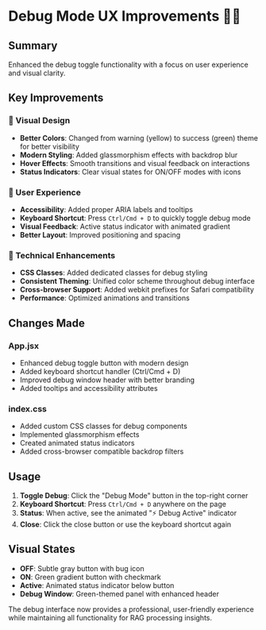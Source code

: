 # Debug Mode UX Improvements 🐛✨

## Summary
Enhanced the debug toggle functionality with a focus on user experience and visual clarity.

## Key Improvements

### 🎨 Visual Design
- **Better Colors**: Changed from warning (yellow) to success (green) theme for better visibility
- **Modern Styling**: Added glassmorphism effects with backdrop blur
- **Hover Effects**: Smooth transitions and visual feedback on interactions
- **Status Indicators**: Clear visual states for ON/OFF modes with icons

### 🚀 User Experience  
- **Accessibility**: Added proper ARIA labels and tooltips
- **Keyboard Shortcut**: Press `Ctrl/Cmd + D` to quickly toggle debug mode
- **Visual Feedback**: Active status indicator with animated gradient
- **Better Layout**: Improved positioning and spacing

### 🔧 Technical Enhancements
- **CSS Classes**: Added dedicated classes for debug styling
- **Consistent Theming**: Unified color scheme throughout debug interface
- **Cross-browser Support**: Added webkit prefixes for Safari compatibility
- **Performance**: Optimized animations and transitions

## Changes Made

### App.jsx
- Enhanced debug toggle button with modern design
- Added keyboard shortcut handler (Ctrl/Cmd + D)
- Improved debug window header with better branding
- Added tooltips and accessibility attributes

### index.css
- Added custom CSS classes for debug components
- Implemented glassmorphism effects
- Created animated status indicators
- Added cross-browser compatible backdrop filters

## Usage
1. **Toggle Debug**: Click the "Debug Mode" button in the top-right corner
2. **Keyboard Shortcut**: Press `Ctrl/Cmd + D` anywhere on the page
3. **Status**: When active, see the animated "⚡ Debug Active" indicator
4. **Close**: Click the close button or use the keyboard shortcut again

## Visual States
- **OFF**: Subtle gray button with bug icon
- **ON**: Green gradient button with checkmark
- **Active**: Animated status indicator below button
- **Debug Window**: Green-themed panel with enhanced header

The debug interface now provides a professional, user-friendly experience while maintaining all functionality for RAG processing insights.